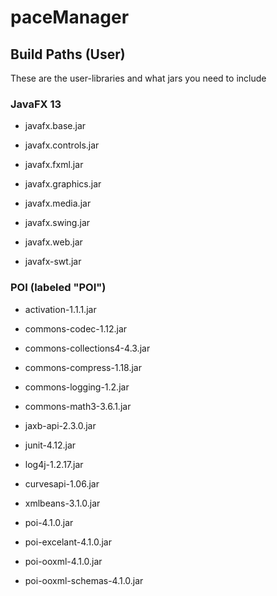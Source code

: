 # paceManager


## Build Paths (User)
These are the user-libraries and what jars you need to include
### JavaFX 13

* javafx.base.jar

* javafx.controls.jar

* javafx.fxml.jar

* javafx.graphics.jar

* javafx.media.jar

* javafx.swing.jar

* javafx.web.jar

* javafx-swt.jar

### POI (labeled "POI")
* activation-1.1.1.jar

* commons-codec-1.12.jar

* commons-collections4-4.3.jar

* commons-compress-1.18.jar

* commons-logging-1.2.jar

* commons-math3-3.6.1.jar

* jaxb-api-2.3.0.jar

* junit-4.12.jar

* log4j-1.2.17.jar

* curvesapi-1.06.jar

* xmlbeans-3.1.0.jar

* poi-4.1.0.jar

* poi-excelant-4.1.0.jar

* poi-ooxml-4.1.0.jar

* poi-ooxml-schemas-4.1.0.jar
